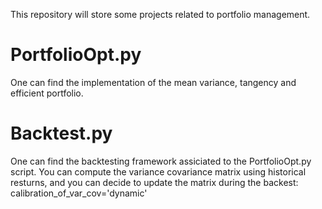 This repository will store some projects related to portfolio management.

# PortfolioOpt.py

One can find the implementation of the mean variance, tangency and efficient portfolio.

# Backtest.py

One can find the backtesting framework assiciated to the PortfolioOpt.py script. You can compute the variance covariance matrix using historical resturns, and you can decide
to update the matrix during the backest: calibration_of_var_cov='dynamic'
